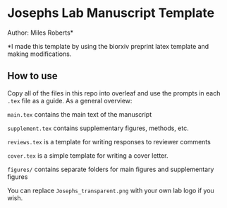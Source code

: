 # Josephs Lab Manuscript Template

Author: Miles Roberts*

*I made this template by using the biorxiv preprint latex template and making modifications.

## How to use

Copy all of the files in this repo into overleaf and use the prompts in each `.tex` file as a guide. As a general overview:

`main.tex` contains the main text of the manuscript

`supplement.tex` contains supplementary figures, methods, etc.

`reviews.tex` is a template for writing responses to reviewer comments

`cover.tex` is a simple template for writing a cover letter.

`figures/` contains separate folders for main figures and supplementary figures

You can replace `Josephs_transparent.png` with your own lab logo if you wish.

